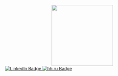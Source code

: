 

<div id="header" align="center">
  <img src="https://media0.giphy.com/media/MT5UUV1d4CXE2A37Dg/giphy.gif?cid=ecf05e473qpdsvdvx4kcr4l3eatwy1u6unli2rm9i1qepdvi&ep=v1_gifs_search&rid=giphy.gif&ct=g" width="200"/>
</div>
<div id="badges">
  <a href="www.linkedin.com/in/artemiy-bokov-4a5753249">
    <img src="https://img.shields.io/badge/LinkedIn-blue?style=for-the-badge&logo=linkedin&logoColor=white" alt="LinkedIn Badge"/>
  </a>
  <a href="https://novosibirsk.hh.ru/applicant/resumes/view?resume=49d03ab6ff07f952890039ed1f79705a38576e">
    <img src="https://img.shields.io/badge/hh.ru-red" alt="hh.ru Badge"/>
  </a>

</div>
<!--
### Hi there 👋

**Lorderi/Lorderi** is a ✨ _special_ ✨ repository because its `README.md` (this file) appears on your GitHub profile.

Here are some ideas to get you started:

- 🔭 I’m currently working on ...
- 🌱 I’m currently learning ...
- 👯 I’m looking to collaborate on ...
- 🤔 I’m looking for help with ...
- 💬 Ask me about ...
- 📫 How to reach me: ...
- 😄 Pronouns: ...
- ⚡ Fun fact: ...
-->

